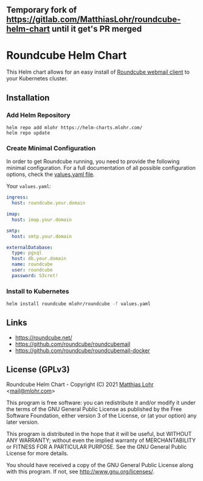 ## Temporary fork of https://gitlab.com/MatthiasLohr/roundcube-helm-chart until it get's PR merged

# Roundcube Helm Chart

This Helm chart allows for an easy install of [Roundcube webmail client](https://roundcube.net/) to your Kubernetes cluster.

## Installation

### Add Helm Repository

```
helm repo add mlohr https://helm-charts.mlohr.com/
helm repo update
```

### Create Minimal Configuration

In order to get Roundcube running, you need to provide the following minimal configuration.
For a full documentation of all possible configuration options, check the [values.yaml file](https://gitlab.com/MatthiasLohr/roundcube-helm-chart/-/blob/main/values.yaml).

Your `values.yaml`:
```yaml
ingress:
  host: roundcube.your.domain

imap:
  host: imap.your.domain

smtp:
  host: smtp.your.domain

externalDatabase:
  type: pgsql
  host: db.your.domain
  name: roundcube
  user: roundcube
  password: S3cret!
```


### Install to Kubernetes

```bash
helm install roundcube mlohr/roundcube -f values.yaml
```


## Links
  * https://roundcube.net/
  * https://github.com/roundcube/roundcubemail
  * https://github.com/roundcube/roundcubemail-docker


## License (GPLv3)

Roundcube Helm Chart - Copyright (C) 2021 [Matthias Lohr](https://mlohr.com/) &lt;[mail@mlohr.com](mailto:mail@mlohr.com)&gt;

This program is free software: you can redistribute it and/or modify
it under the terms of the GNU General Public License as published by
the Free Software Foundation, either version 3 of the License, or
(at your option) any later version.

This program is distributed in the hope that it will be useful,
but WITHOUT ANY WARRANTY; without even the implied warranty of
MERCHANTABILITY or FITNESS FOR A PARTICULAR PURPOSE.  See the
GNU General Public License for more details.

You should have received a copy of the GNU General Public License
along with this program.  If not, see <http://www.gnu.org/licenses/>.
